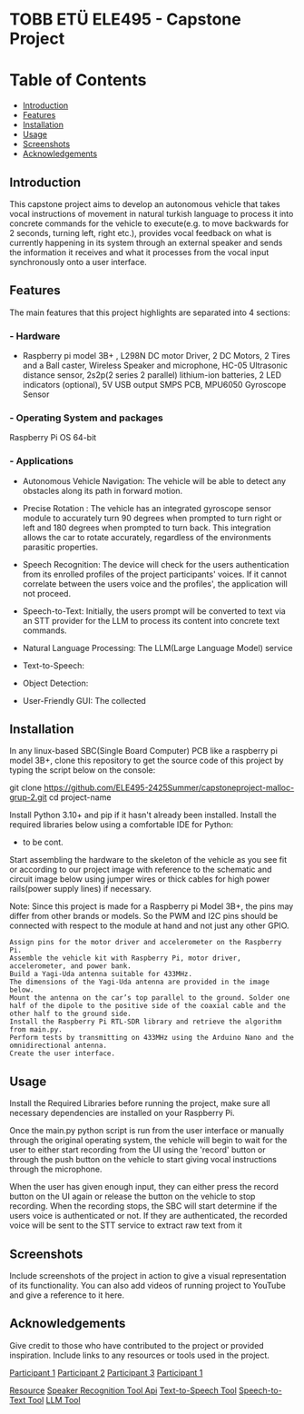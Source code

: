 # TOBB ETÜ ELE495 - Capstone Project

# Table of Contents
- [Introduction](#introduction)
- [Features](#features)
- [Installation](#installation)
- [Usage](#usage)
- [Screenshots](#screenshots)
- [Acknowledgements](#acknowledgements)

## Introduction
This capstone project aims to develop an autonomous vehicle that takes vocal instructions of movement in natural turkish language to process it into concrete commands for the vehicle to execute(e.g. to move backwards for 2 seconds, turning left, right etc.), provides vocal feedback on what is currently happening in its system through an external speaker and sends the information it receives and what it processes from the vocal input synchronously onto a user interface.


## Features
The main features that this project highlights are separated into 4 sections:

### - Hardware
 * Raspberry pi model 3B+ , L298N DC motor Driver, 2 DC Motors, 2 Tires and a Ball caster,  Wireless Speaker and microphone, HC-05 Ultrasonic distance sensor, 2s2p(2 series 2 parallel) lithium-ion batteries, 2 LED indicators (optional), 5V USB output SMPS PCB, MPU6050 Gyroscope Sensor
### - Operating System and packages 
Raspberry Pi OS 64-bit

### - Applications 
- Autonomous Vehicle Navigation: The vehicle will be able to detect any obstacles along its path in forward motion.
- Precise Rotation : The vehicle has an integrated gyroscope sensor module to accurately turn 90 degrees when prompted to turn right or left and 180 degrees when prompted to turn back. This integration allows the car to rotate accurately, regardless of the environments parasitic properties.
- Speech Recognition: The device will check for the users authentication from its enrolled profiles of the project participants' voices. If it cannot correlate between the users voice and the profiles', the application will not proceed.
- Speech-to-Text: Initially, the users prompt will be converted to text via an STT provider for the LLM to process its content into concrete text commands. 

- Natural Language Processing: The LLM(Large Language Model) service
- Text-to-Speech: 
- Object Detection:
- User-Friendly GUI: The collected

## Installation
In any linux-based SBC(Single Board Computer) PCB like a raspberry pi model 3B+, clone this repository to get the source code of this project by typing the script below on the console:


git clone https://github.com/ELE495-2425Summer/capstoneproject-malloc-grup-2.git
cd project-name

Install Python 3.10+ and pip if it hasn't already been installed.
Install the required libraries below using a comfortable IDE for Python:
- to be cont.

Start assembling the hardware to the skeleton of the vehicle as you see fit or according to our project image with reference to the schematic and circuit image below using jumper wires or thick cables for high power rails(power supply lines) if necessary.

Note: Since this project is made for a Raspberry pi Model 3B+, the pins may differ from other brands or models. So the PWM and I2C pins should be connected with respect to the module at hand and not just any other GPIO.

    Assign pins for the motor driver and accelerometer on the Raspberry Pi.
    Assemble the vehicle kit with Raspberry Pi, motor driver, accelerometer, and power bank.
    Build a Yagi-Uda antenna suitable for 433MHz.
    The dimensions of the Yagi-Uda antenna are provided in the image below.
    Mount the antenna on the car’s top parallel to the ground. Solder one half of the dipole to the positive side of the coaxial cable and the other half to the ground side.
    Install the Raspberry Pi RTL-SDR library and retrieve the algorithm from main.py.
    Perform tests by transmitting on 433MHz using the Arduino Nano and the omnidirectional antenna.
    Create the user interface.

## Usage
Install the Required Libraries before running the project, make sure all necessary dependencies are installed on your Raspberry Pi.

Once the main.py python script is run from the user interface or manually through the original operating system, the vehicle will begin to wait for the user to either start recording from the UI using the 'record' button or through the push button on the vehicle to start giving vocal instructions through the microphone.

When the user has given enough input, they can either press the record button on the UI again or release the button on the vehicle to stop recording. When the recording stops, the SBC will start determine if the users voice is authenticated or not. If they are authenticated, the recorded voice will be sent to the STT service to extract raw text from it 

## Screenshots
Include screenshots of the project in action to give a visual representation of its functionality. You can also add videos of running project to YouTube and give a reference to it here. 

## Acknowledgements
Give credit to those who have contributed to the project or provided inspiration. Include links to any resources or tools used in the project.

[Participant 1](https://github.com/emiirkaya)
[Participant 2](https://github.com/mfurkanozdem)
[Participant 3](https://github.com/user1)
[Participant 1](https://github.com/user1)

[Resource](https://www.raspberrypi.org/)
[Speaker Recognition Tool Api](https://picovoice.ai/docs/eagle)
[Text-to-Speech Tool](https://cloud.google.com/text-to-speech/docs)
[Speech-to-Text Tool](https://cloud.google.com/speech-to-text/docs/)
[LLM Tool](https://platform.openai.com/docs/api-reference/introduction)
